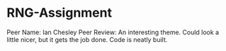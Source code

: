 # RNG-Assignment

Peer Name: Ian Chesley
Peer Review: An interesting theme. Could look a little nicer, but it gets the job done. Code is neatly built.